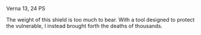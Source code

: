 Verna 13, 24 PS

The weight of this shield is too much to bear. With a tool designed to protect the vulnerable, I instead brought forth the deaths of thousands.